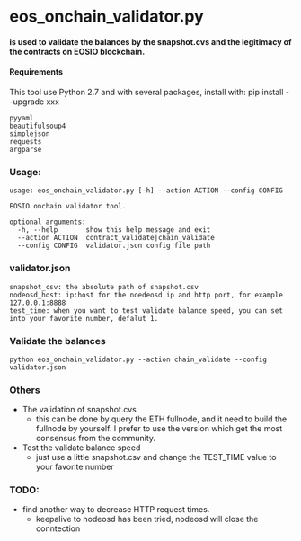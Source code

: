 # eos_onchain_validator.py 
#### is used to validate the balances by the snapshot.cvs and the legitimacy of the contracts on EOSIO blockchain.

#### Requirements
This tool use Python 2.7 and with several packages, install with: pip install --upgrade xxx
```
pyyaml
beautifulsoup4
simplejson
requests
argparse
```

### Usage:
```
usage: eos_onchain_validator.py [-h] --action ACTION --config CONFIG

EOSIO onchain validator tool.

optional arguments:
  -h, --help       show this help message and exit
  --action ACTION  contract_validate|chain_validate
  --config CONFIG  validator.json config file path
```

### validator.json 
```
snapshot_csv: the absolute path of snapshot.csv
nodeosd_host: ip:host for the noedeosd ip and http port, for example 127.0.0.1:8888
test_time: when you want to test validate balance speed, you can set into your favorite number, defalut 1.
```

### Validate the balances
```
python eos_onchain_validator.py --action chain_validate --config validator.json
```

### Others
 - The validation of snapshot.cvs
    - this can be done by query the ETH fullnode, and it need to build the fullnode by yourself. I prefer to use the version which get the most consensus from the community.
 - Test the validate balance speed
    - just use a little snapshot.csv and change the TEST_TIME value to your favorite number

### TODO:
 - find another way to decrease HTTP request times. 
    - keepalive to nodeosd has been tried, nodeosd will close the conntection
